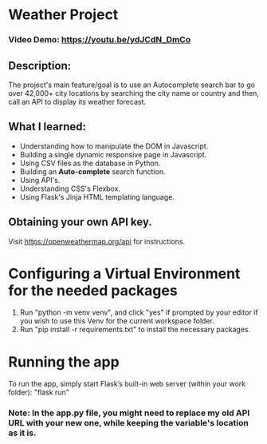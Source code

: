 # Weather Project
### Video Demo:  <https://youtu.be/ydJCdN_DmCo>

## Description:
The project's main feature/goal is to use an Autocomplete search bar to go over 42,000+ city locations by searching the city name or country and then, call an API to display its weather forecast.

## What I learned:
* Understanding how to manipulate the DOM in Javascript.
* Building a single dynamic responsive page in Javascript.
* Using CSV files as the database in Python.
* Building an **Auto-complete** search function.
* Using API's.
* Understanding CSS's Flexbox.
* Using Flask's Jinja HTML templating language.

## Obtaining your own API key.
Visit <https://openweathermap.org/api> for instructions.

# Configuring a Virtual Environment for the needed packages
1. Run "python -m venv venv", and click "yes" if prompted by your editor if you wish to use this Venv for the current workspace folder.
2. Run "pip install -r requirements.txt" to install the necessary packages.

# Running the app
To run the app, simply start Flask’s built-in web server (within your work folder):
"flask run"
### Note: In the app.py file, you might need to replace my old API URL with your new one, while keeping the variable's location as it is.
